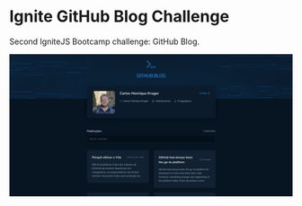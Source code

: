 # Ignite GitHub Blog Challenge

Second IgniteJS Bootcamp challenge: GitHub Blog.

![Desktop screenshot 1](./.screenshots/screenshot_desktop.png)